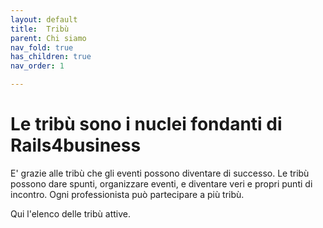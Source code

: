 ```yaml
---
layout: default
title:  Tribù
parent: Chi siamo
nav_fold: true 
has_children: true
nav_order: 1

---
```


# Le tribù sono i nuclei fondanti di Rails4business

E' grazie alle tribù che gli eventi possono diventare di successo.
Le tribù possono dare spunti, organizzare eventi, e diventare veri e propri punti di incontro.
Ogni professionista può partecipare a più tribù.

Qui l'elenco delle tribù attive.
